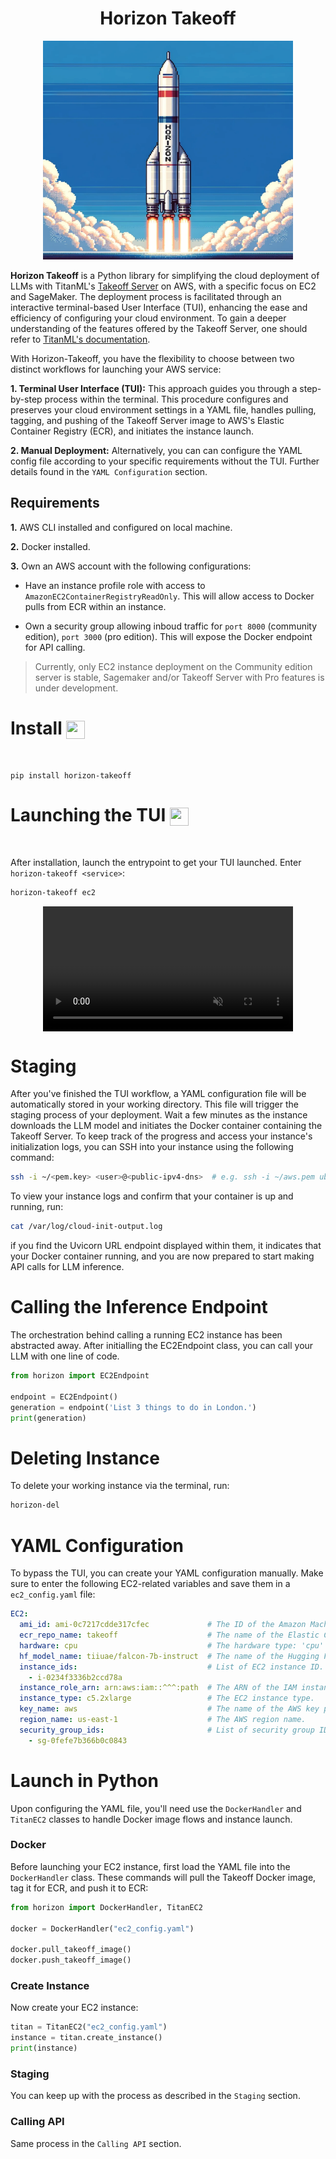 <h1 align="center">
Horizon Takeoff
</h1>

<div align="center">
    <img width="400" height="350" src="./img/rocket.png">
</div>

**Horizon Takeoff** is a Python library for simplifying the cloud deployment of LLMs with TitanML's [Takeoff Server](https://github.com/titanml/takeoff-community) on AWS, with a specific focus on EC2 and SageMaker. The deployment process is facilitated through an interactive terminal-based User Interface (TUI), enhancing the ease and efficiency of configuring your cloud environment. To gain a deeper understanding of the features offered by the Takeoff Server, one should refer to [TitanML's documentation](https://docs.titanml.co/docs/intro).

With Horizon-Takeoff, you have the flexibility to choose between two distinct workflows for launching your AWS service:

**1. Terminal User Interface (TUI):** This approach guides you through a step-by-step process within the terminal. This procedure configures and preserves your cloud environment settings in a YAML file, handles pulling, tagging, and pushing of the Takeoff Server image to AWS's Elastic Container Registry (ECR), and initiates the instance launch.

**2. Manual Deployment:** Alternatively, you can can configure the YAML config file according to your specific requirements without the TUI. Further details found in the `YAML Configuration` section.

## Requirements

**1.** AWS CLI installed and configured on local machine.

**2.** Docker installed.

**3.** Own an AWS account with the following configurations:

* Have an instance profile role with access to `AmazonEC2ContainerRegistryReadOnly`. This will allow access to Docker pulls from ECR within an instance.

* Own a security group allowing inboud traffic for `port 8000` (community edition), `port 3000` (pro edition). This will expose the Docker endpoint for API calling.

> Currently, only EC2 instance deployment on the Community edition server is stable, Sagemaker and/or Takeoff Server with Pro features is under development.

# Install <img align="center" width="30" height="29" src="https://media.giphy.com/media/sULKEgDMX8LcI/giphy.gif">
<br>

```
pip install horizon-takeoff
```

# Launching the TUI <img align="center" width="30" height="29" src="https://media.giphy.com/media/PeaNPlyOVPNMHjqTm7/giphy.gif">
<br>

After installation, launch the entrypoint to get your TUI launched. Enter `horizon-takeoff <service>`:


```bash
horizon-takeoff ec2
```

<div style="display: flex; justify-content: center;">
  <video muted controls src="https://private-user-images.githubusercontent.com/79061523/293062674-cd626c61-4397-4498-91d3-f11e2e4ea540.mp4" class="d-block rounded-bottom-2 border-top width-fit" style="max-height:640px; min-height: 200px"></video>
</div>

# Staging

After you've finished the TUI workflow, a YAML configuration file will be automatically stored in your working directory. This file will trigger the staging process of your deployment. Wait a few minutes as the instance downloads the LLM model and initiates the Docker container containing the Takeoff Server. To keep track of the progress and access your instance's initialization logs, you can SSH into your instance using the following command:

```bash
ssh -i ~/<pem.key> <user>@<public-ipv4-dns>  # e.g. ssh -i ~/aws.pem ubuntu@ec2-44-205-255-59.compute-1.amazonaws.com
```

To view your instance logs and confirm that your container is up and running, run:

```bash
cat /var/log/cloud-init-output.log
```

if you find the Uvicorn URL endpoint displayed within them, it indicates that your Docker container running, and you are now prepared to start making API calls for LLM inference.

# Calling the Inference Endpoint

The orchestration behind calling a running EC2 instance has been abstracted away. After initialling the EC2Endpoint class, you can call your LLM with one line of code.

```py
from horizon import EC2Endpoint

endpoint = EC2Endpoint()
generation = endpoint('List 3 things to do in London.')
print(generation)
```

# Deleting Instance

To delete your working instance via the terminal, run:

```bash
horizon-del
```

# YAML Configuration

To bypass the TUI, you can create your YAML configuration manually. Make sure to enter the following EC2-related variables and save them in a `ec2_config.yaml` file:

```yaml
EC2:
  ami_id: ami-0c7217cdde317cfec             # The ID of the Amazon Machine Image (AMI) to use for EC2 instances.
  ecr_repo_name: takeoff                    # The name of the Elastic Container Registry (ECR) repository.
  hardware: cpu                             # The hardware type: 'cpu' or 'gpu'
  hf_model_name: tiiuae/falcon-7b-instruct  # The name of the Hugging Face model to use.
  instance_ids:                             # List of EC2 instance ID.
    - i-0234f3336b2ccd78a                   
  instance_role_arn: arn:aws:iam::^^^:path  # The ARN of the IAM instance profile role.
  instance_type: c5.2xlarge                 # The EC2 instance type.
  key_name: aws                             # The name of the AWS key pair.
  region_name: us-east-1                    # The AWS region name.
  security_group_ids:                       # List of security group ID(s) associated with the instances.
    - sg-0fefe7b366b0c0843                  
```

# Launch in Python

Upon configuring the YAML file, you'll need use the `DockerHandler` and `TitanEC2` classes to handle Docker image flows and instance launch.

### Docker 

Before launching your EC2 instance, first load the YAML file into the `DockerHandler` class. These commands will pull the Takeoff Docker image, tag it for ECR, and push it to ECR:

```py
from horizon import DockerHandler, TitanEC2

docker = DockerHandler("ec2_config.yaml")

docker.pull_takeoff_image()
docker.push_takeoff_image()
```

### Create Instance

Now create your EC2 instance:

```py
titan = TitanEC2("ec2_config.yaml")
instance = titan.create_instance()
print(instance)
```
### Staging

You can keep up with the process as described in the `Staging` section.

### Calling API

Same process in the `Calling API` section.
